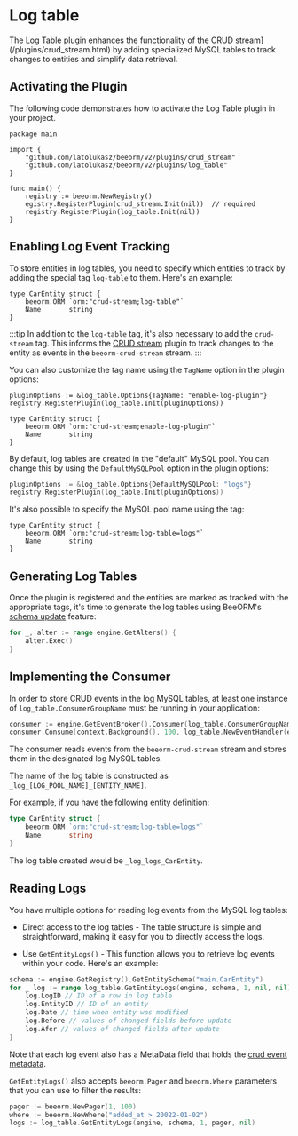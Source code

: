 # Log table

The Log Table plugin enhances the functionality of the CRUD stream](/plugins/crud_stream.html) by adding specialized MySQL tables to track changes to entities and simplify data retrieval.

## Activating the Plugin

The following code demonstrates how to activate the Log Table plugin in your project.

```go{10,11}
package main

import {
    "github.com/latolukasz/beeorm/v2/plugins/crud_stream"
    "github.com/latolukasz/beeorm/v2/plugins/log_table"
}

func main() {
    registry := beeorm.NewRegistry()
    egistry.RegisterPlugin(crud_stream.Init(nil))  // required
    registry.RegisterPlugin(log_table.Init(nil)) 
} 
```

## Enabling Log Event Tracking

To store entities in log tables, you need to specify which entities to track by adding the special tag `log-table` to them. Here's an example:

```go{2}
type CarEntity struct {
    beeorm.ORM `orm:"crud-stream;log-table"`
    Name       string
}
```

:::tip
In addition to the `log-table` tag, it's also necessary to add the `crud-stream` tag. This informs the [CRUD stream](/plugins/crud_stream.html) plugin to track changes to the entity as events in the `beeorm-crud-stream` stream.
:::

You can also customize the tag name using the `TagName` option in the plugin options:

```go{1,5}
pluginOptions := &log_table.Options{TagName: "enable-log-plugin"}
registry.RegisterPlugin(log_table.Init(pluginOptions)) 

type CarEntity struct {
    beeorm.ORM `orm:"crud-stream;enable-log-plugin"`
    Name       string
}
```

By default, log tables are created in the "default" MySQL pool. You can change this by using the `DefaultMySQLPool` option in the plugin options:
```go
pluginOptions := &log_table.Options{DefaultMySQLPool: "logs"}
registry.RegisterPlugin(log_table.Init(pluginOptions)) 
```

It's also possible to specify the MySQL pool name using the tag:

```go{2}
type CarEntity struct {
    beeorm.ORM `orm:"crud-stream;log-table=logs"`
    Name       string
}
```

## Generating Log Tables

Once the plugin is registered and the entities are marked as tracked with the appropriate tags, it's time to generate the log tables using BeeORM's [schema update](/guide/schema_update.html#schema-update) feature:

```go
for _, alter := range engine.GetAlters() {
    alter.Exec()
}
```

## Implementing the Consumer

In order to store CRUD events in the log MySQL tables, at least one instance of `log_table.ConsumerGroupName` must be running in your application:

```go
consumer := engine.GetEventBroker().Consumer(log_table.ConsumerGroupName)
consumer.Consume(context.Background(), 100, log_table.NewEventHandler(engine))
```

The consumer reads events from the `beeorm-crud-stream` stream and stores them in the designated log MySQL tables.

The name of the log table is constructed as `_log_[LOG_POOL_NAME]_[ENTITY_NAME]`.

For example, if you have the following entity definition:

```go
type CarEntity struct {
    beeorm.ORM `orm:"crud-stream;log-table=logs"`
    Name       string
}
```

The log table created would be `_log_logs_CarEntity`.

## Reading Logs

You have multiple options for reading log events from the MySQL log tables:

 * Direct access to the log tables - The table structure is simple and straightforward, making it easy for you to directly access the logs.

 * Use `GetEntityLogs()` - This function allows you to retrieve log events within your code. Here's an example:

```go
schema := engine.GetRegistry().GetEntitySchema("main.CarEntity")
for _ log := range log_table.GetEntityLogs(engine, schema, 1, nil, nil) {
    log.LogID // ID of a row in log table
    log.EntityID // ID of an entity
    log.Date // time when entity was modified
    log.Before // values of changed fields before update
    log.Afer // values of changed fields after update
}
```

Note that each log event also has a MetaData field that holds the [crud event metadata](/plugins/crud_stream.html#storing-additional-metadata-in-crud-events).

`GetEntityLogs()` also accepts `beeorm.Pager` and `beeorm.Where` parameters that you can use to filter the results:

```go
pager := beeorm.NewPager(1, 100)
where := beeorm.NewWhere("added_at > 20022-01-02")
logs := log_table.GetEntityLogs(engine, schema, 1, pager, nil)
```